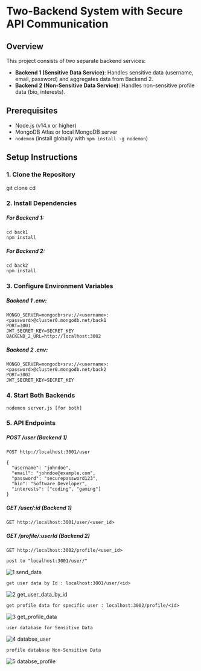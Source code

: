 # Two-Backend System with Secure API Communication

## Overview
This project consists of two separate backend services:
- **Backend 1 (Sensitive Data Service)**: Handles sensitive data (username, email, password) and aggregates data from Backend 2.
- **Backend 2 (Non-Sensitive Data Service)**: Handles non-sensitive profile data (bio, interests).

## Prerequisites
- Node.js (v14.x or higher)
- MongoDB Atlas or local MongoDB server
- `nodemon` (install globally with `npm install -g nodemon`)

## Setup Instructions

### 1. Clone the Repository
git clone <repository-url>
cd <project-directory>

### 2. Install Dependencies
##### For Backend 1: 
```
cd back1
npm install
```
##### For Backend 2: 
```
cd back2
npm install
```

### 3. Configure Environment Variables
##### Backend 1 .env:
```
MONGO_SERVER=mongodb+srv://<username>:<password>@cluster0.mongodb.net/back1
PORT=3001
JWT_SECRET_KEY=SECRET_KEY
BACKEND_2_URL=http://localhost:3002

```
##### Backend 2 .env:
```
MONGO_SERVER=mongodb+srv://<username>:<password>@cluster0.mongodb.net/back2
PORT=3002
JWT_SECRET_KEY=SECRET_KEY

```
### 4. Start Both Backends
```
nodemon server.js [for both]
```
### 5. API Endpoints
#####  POST /user (Backend 1)
```
POST http://localhost:3001/user

{
  "username": "johndoe",
  "email": "johndoe@example.com",
  "password": "securepassword123",
  "bio": "Software Developer",
  "interests": ["coding", "gaming"]
}
```
#####  GET /user/:id (Backend 1)
```
GET http://localhost:3001/user/<user_id>
```
#####  GET /profile/:userId (Backend 2)
```
GET http://localhost:3002/profile/<user_id>
```
```
post to "localhost:3001/user/"
```
![1 send_data](https://github.com/user-attachments/assets/829f1961-b069-4330-9c9f-679f296e375f)
```
get user data by Id : localhost:3001/user/<id>
```
![2 get_user_data_by_id](https://github.com/user-attachments/assets/01c44212-05a8-4aec-a5ec-0c801f54e6e5)
```
get profile data for specific user : localhost:3002/profile/<id>
```
![3 get_profile_data](https://github.com/user-attachments/assets/b78bab6d-0c2c-47d1-8211-19af03f83915)
```
user database for Sensitive Data
```
![4 databse_user](https://github.com/user-attachments/assets/9e569fc9-5de3-4b03-8478-755d2451e710)
```
profile database Non-Sensitive Data
```
![5 databse_profile](https://github.com/user-attachments/assets/3d743754-fdd3-43de-9cac-97435d4c1ea4)
